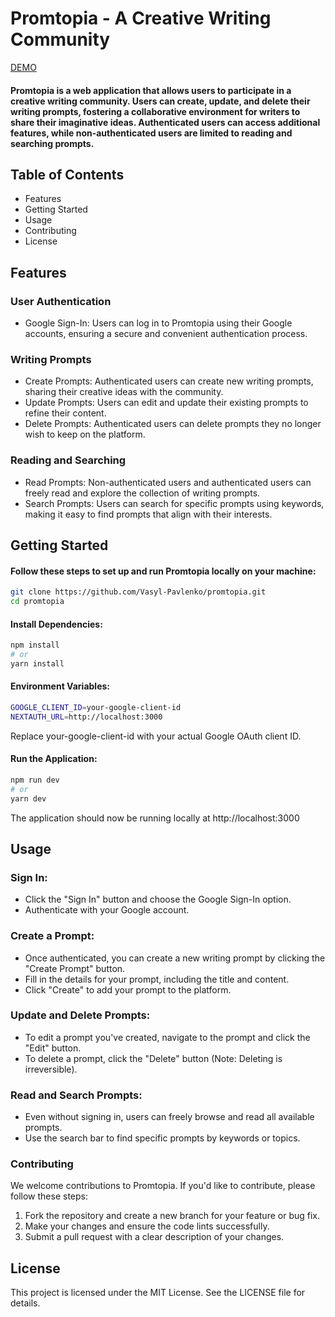 # Promtopia - A Creative Writing Community

[DEMO](https://promtopia-eight.vercel.app/)

#### Promtopia is a web application that allows users to participate in a creative writing community. Users can create, update, and delete their writing prompts, fostering a collaborative environment for writers to share their imaginative ideas. Authenticated users can access additional features, while non-authenticated users are limited to reading and searching prompts.


## Table of Contents
- Features
- Getting Started
- Usage
- Contributing
- License

## Features

### User Authentication
- Google Sign-In: Users can log in to Promtopia using their Google accounts, ensuring a secure and convenient authentication process.

### Writing Prompts

- Create Prompts: Authenticated users can create new writing prompts, sharing their creative ideas with the community.
- Update Prompts: Users can edit and update their existing prompts to refine their content.
- Delete Prompts: Authenticated users can delete prompts they no longer wish to keep on the platform.
 
### Reading and Searching

- Read Prompts: Non-authenticated users and authenticated users can freely read and explore the collection of writing prompts.
- Search Prompts: Users can search for specific prompts using keywords, making it easy to find prompts that align with their interests.

## Getting Started

#### Follow these steps to set up and run Promtopia locally on your machine:

```sh
git clone https://github.com/Vasyl-Pavlenko/promtopia.git
cd promtopia
```

#### Install Dependencies:

```sh
npm install
# or
yarn install
```

#### Environment Variables:

```sh
GOOGLE_CLIENT_ID=your-google-client-id
NEXTAUTH_URL=http://localhost:3000
```
 Replace your-google-client-id with your actual Google OAuth client ID.

#### Run the Application:

```sh
npm run dev
# or
yarn dev
```

The application should now be running locally at http://localhost:3000

## Usage
### Sign In:

- Click the "Sign In" button and choose the Google Sign-In option.
- Authenticate with your Google account.

### Create a Prompt:

- Once authenticated, you can create a new writing prompt by clicking the "Create Prompt" button.
- Fill in the details for your prompt, including the title and content.
- Click "Create" to add your prompt to the platform.

### Update and Delete Prompts:

- To edit a prompt you've created, navigate to the prompt and click the "Edit" button.
- To delete a prompt, click the "Delete" button (Note: Deleting is irreversible).

### Read and Search Prompts:

- Even without signing in, users can freely browse and read all available prompts.
- Use the search bar to find specific prompts by keywords or topics.

### Contributing
We welcome contributions to Promtopia. If you'd like to contribute, please follow these steps:

1. Fork the repository and create a new branch for your feature or bug fix.
2. Make your changes and ensure the code lints successfully.
3. Submit a pull request with a clear description of your changes.

## License

This project is licensed under the MIT License. See the LICENSE file for details.
